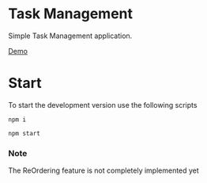 # Task Management

Simple Task Management application.

[Demo](https://courageous-wisp-f734f1.netlify.app/)

# Start


To start the development version use the following scripts

```shell
npm i
```

```shell
npm start
```


### Note

The ReOrdering feature is not completely implemented yet
